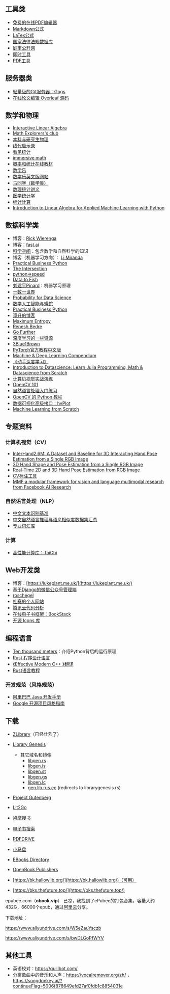 ## 工具类

- [免费的在线PDF编辑器](https://pdfcandy.com/cn/)
- [Markdown公式](https://www.jianshu.com/p/25f0139637b7)
- [LaTex公式](http://itdiffer.com/latex/)
- [国家法律法规数据库](https://flk.npc.gov.cn/)
- [庭审公开网](http://tingshen.court.gov.cn/)
- [即时工具](https://www.67tool.com/)
- [PDF工具](https://github.com/wmjordan/PDFPatcher)



## 服务器类

- [轻量级的Git服务器：Gogs](https://github.com/gogs/gogs)
- [在线论文编辑 Overleaf 源码](https://github.com/overleaf/overleaf)

## 数学和物理

- [Interactive Linear Algebra](https://textbooks.math.gatech.edu/ila/index-1.html)
- [Math Explorers's club](http://pi.math.cornell.edu/~mec/)
- [本科与研究生物理](https://zhuanlan.zhihu.com/p/21814233)
- [线代启示录](https://ccjou.wordpress.com/)
- [看见统计](https://seeing-theory.brown.edu/basic-probability/cn.html)
- [immersive math](http://immersivemath.com/)
- [概率和统计在线教材](http://prob140.org/textbook/Chapter_01/00_Fundamentals.html)
- [数学乐](https://www.shuxuele.com)
- [数学乐英文版网站](https://mathsisfun.com)
- [马同学（数学类）](https://www.matongxue.com/)
- [数理统计讲义](https://bookdown.org/hezhijian/book/)
- [医学统计学](https://wangcc.me/LSHTMlearningnote/)
- [统计计算](https://www.math.pku.edu.cn/teachers/lidf/docs/statcomp/html/_statcompbook/index.html)
- [Introduction to Linear Algebra for Applied Machine Learning with Python](https://pabloinsente.github.io/intro-linear-algebra)

## 数据科学类

- 博客：[Rick Wierenga](https://rickwierenga.com/)
- 博客：[fast.ai ](https://www.fast.ai/)
- [科学空间](https://spaces.ac.cn/)：包含数学和自然科学的知识
- 博客（机器学习方向）：    [Lj Miranda](https://ljvmiranda921.github.io/)
- [Practical Business Python](https://pbpython.com/)
- [The Intersection](https://philippmuens.com/)
- [python=>speed](https://pythonspeed.com/)
- [Data to Fish](https://datatofish.com/)
- [刘建平Pinard](https://www.cnblogs.com/pinard/)：机器学习原理
- [一数一世界](http://bourneli.github.io/)
- [Probability for Data Science](http://prob140.org/textbook/README)
- [数学人工智能与蟒蛇](https://medium.com/%E6%95%B8%E5%AD%B8-%E4%BA%BA%E5%B7%A5%E6%99%BA%E6%85%A7%E8%88%87%E8%9F%92%E8%9B%87)
- [Practical Business Python](https://pbpython.com)
- [谭升的博客](https://face2ai.com/)
- [Maximum Entropy](http://maximum-entropy-blog.blogspot.com/)
- [Renesh Bedre](https://reneshbedre.github.io/)
- [Go Further](https://charlesliuyx.github.io/)
- [深度学习的一些资源](https://github.com/theepiccode/Curated-Deep-Learning-Resources)
- [3Blue1Brown](https://www.3blue1brown.com/)
- [PyTorch官方教程中文版](https://pytorch123.com/)
- [Machine & Deep Learning Compendium](https://www.mlcompendium.com/)
- [《动手深度学习》](https://zh-v2.d2l.ai/index.html)
- [Introduction to Datascience: Learn Julia Programming, Math & Datascience from Scratch](https://datascience-book.gitlab.io/book.html?continueFlag=f00063876a9e4fb5f4662dc9c6b63468)
- [计算机视觉实战演练](https://charmve.github.io/computer-vision-in-action/#/)
- [OpenCV 101](https://github.com/woosal1337/cv2)
- [自然语言处理入门练习](https://github.com/FudanNLP/nlp-beginner)
- [OpenCV 的 Python 教程](https://opencv-python-tutorials.readthedocs.io/zh/latest/) 
- [数据可视化高级接口：hvPlot](https://hvplot.holoviz.org/user_guide/Introduction.html)
- [Machine Learning from Scratch](https://dafriedman97.github.io/mlbook/content/introduction.html)

## 专题资料

### 计算机视觉（CV）

- [InterHand2.6M: A Dataset and Baseline for 3D Interacting Hand Pose Estimation from a Single RGB Image](https://github.com/facebookresearch/InterHand2.6M)
- [3D Hand Shape and Pose Estimation from a Single RGB Image](https://github.com/3d-hand-shape/hand-graph-cnn)
- [Real-Time 2D and 3D Hand Pose Estimation from RGB Image](https://github.com/enghock1/Real-Time-2D-and-3D-Hand-Pose-Estimation)
- [CV标注工具](https://git.openi.org.cn/OpenIOSSG/PLabel)
- [MMF:a modular framework for vision and language multimodal research from Facebook AI Research](https://github.com/facebookresearch/mmf)

### 自然语言处理（NLP）

- [中文文本识别基准](https://github.com/FudanVI/benchmarking-chinese-text-recognition)
- [中文自然语言推理与语义相似度数据集汇总](https://mp.weixin.qq.com/s/rCQiyMhciAJfb4_eKta38Q)
- [专业词汇库](https://github.com/liuhuanyong/DomainWordsDict)

### 计算

- [高性能计算库：TaiChi](https://docs.taichi.graphics/)

## Web开发类

- 博客：[https://lukeplant.me.uk/](https://lukeplant.me.uk/)
- [基于Django的微信公众号管理端](https://github.com/Xavier-Lam/wechat-django)
- [roschegel](http://schegel.net/)
- [杜赛的个人网站](https://www.dusaiphoto.com/)
- [腾讯云代码分析](https://github.com/Tencent/CodeAnalysis)
- [在线电子书框架：BookStack](https://www.bookstackapp.com/)
- [开源 Icons 库](https://iconoir.com/)

## 编程语言

- [Ten thousand meters](https://tenthousandmeters.com/)：介绍Python背后的运行原理
- [Rust 程序设计语言](https://kaisery.github.io/trpl-zh-cn/)
- [《Effective Modern C++ 》翻译](https://github.com/kelthuzadx/EffectiveModernCppChinese)
- [Rust语言教程](https://course.rs/?continueFlag=512cb594e4f09a7c11aef05a8dbac2b3)

### 开发规范（风格规范）

- [阿里巴巴 Java 开发手册](https://pdai.tech/md/dev-spec/code-style/code-style-alibaba.html)
- [Google 开源项目风格指南](https://zh-google-styleguide.readthedocs.io/en/latest/)

## 下载

- [ZLibrary](https://book4you.org/)（已经壮烈了）
- [Library Genesis](https://libgen.is/)
  - 其它域名和镜像
    - [libgen.rs](https://libgen.rs/)
    - [libgen.is](https://libgen.is/)
    - [libgen.st](https://libgen.st/)
    - [libgen.gs](http://libgen.gs/)
    - [libgen.lc](https://libgen.lc/)
    - [gen.lib.rus.ec](http://gen.lib.rus.ec/) (redirects to librarygenesis.rs)

- [Project Gutenberg](http://www.gutenberg.org/)
- [Lit2Go](https://etc.usf.edu/lit2go/)
- [鸠摩搜书](https://www.jiumodiary.com/)
- [电子书搜索](https://ebook.chongbuluo.com/)
- [PDFDRIVE](https://www.pdfdrive.com/)
- [小马盘](https://www.xiaomapan.com/)
- [EBooks Directory](http://www.e-booksdirectory.com/)
- [OpenBook Publishers](https://www.openbookpublishers.com/)
- [https://bk.hallowlib.org/](https://bk.hallowlib.org/)（可用）
- [https://bks.thefuture.top/](https://bks.thefuture.top/)

epubee.com（**obook.vip**） 已凉，我找到了ePubee的打包合集，容量大约432G，66000个epub，通过[阿里云](https://www.firepx.com/share/aliyunpan-free-share/)分享。

下载地址：

https://www.aliyundrive.com/s/W5eZauYsczb

https://www.aliyundrive.com/s/bwDLGoPfWYV

## 其他工具

- 英语校对：https://quillbot.com/
- 分离歌曲中的音乐和人声：https://vocalremover.org/zh/ ，https://songdonkey.ai/?continueFlag=5006f878649efd27af0fdb1c8854031e
